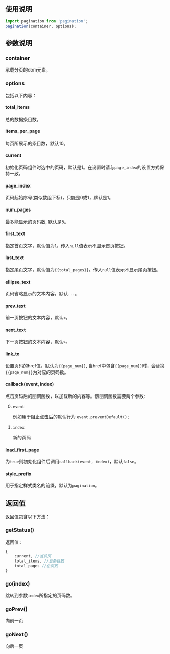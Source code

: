 ## 使用说明

```js
import pagination from 'pagination'; 
pagination(container, options);
```

## 参数说明

### container

承载分页的dom元素。

### options

包括以下内容：

#### total_items

总的数据条目数。

#### items_per_page

每页所展示的条目数，默认10。

#### current

初始化页码组件时选中的页码，默认是1。在设置时请与`page_index`的设置方式保持一致。

#### page_index

页码起始序号(类似数组下标)，只能是0或1，默认是1。

#### num_pages

最多能显示的页码数, 默认是5。

#### first_text

指定首页文字，默认值为1。传入`null`值表示不显示首页按钮。

#### last_text

指定尾页文字，默认值为`{{total_pages}}`。传入`null`值表示不显示尾页按钮。

#### ellipse_text

页码省略显示的文本内容，默认`...`。

#### prev_text

前一页按钮的文本内容，默认`<`。

#### next_text

下一页按钮的文本内容，默认`>`。

#### link_to

设置页码的href值，默认为`{{page_num}}`, 当href中包含`{{page_num}}`时，会替换`{{page_num}}`为对应的页码数。

#### callback(event, index)

点击页码后的回调函数，以加载新的内容等。该回调函数需要两个参数:

0. `event`
    
    例如用于阻止点击后的默认行为 `event.preventDefault();`

0. `index`

    新的页码

#### load_first_page

为`true`则初始化组件后调用`callback(event, index)`，默认`false`。

#### style_prefix

用于指定样式类名的前缀，默认为`pagination`。

## 返回值

返回值包含以下方法：

### getStatus()

返回值：

```js
{
    current, //当前页
    total_items, //总条目数
    total_pages //总页数
}
```

### go(index)

跳转到参数`index`所指定的页码数。

### goPrev()

向前一页

### goNext()

向后一页